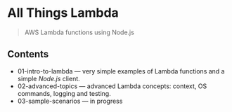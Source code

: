 # All Things Lambda
> AWS Lambda functions using Node.js

## Contents
+ 01-intro-to-lambda &mdash; very simple examples of Lambda functions and a simple *Node.js* client.
+ 02-advanced-topics &mdash; advanced Lambda concepts: context, OS commands, logging and testing.
+ 03-sample-scenarios &mdash; in progress
